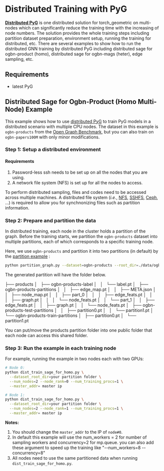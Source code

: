 # Distributed Training with PyG

**[Distributed PyG](https://github.com/pyg-team/pytorch_geometric/tree/master/torch_geometric/distributed)** is one distributed solution for torch_geometric on multi-nodes which can significantly reduce the training time with the increasing of node numbers. The solution provides the whole training steps including partition dataset preparation, environment setup, running the training for distributed, etc. There are several examples to show how to run the distributed GNN training by distributed PyG including distributed sage for ogbn-product (homo), distributed sage for ogbn-mags (heter), edge sampling, etc.

## Requirements

- latest PyG

## Distributed Sage for Ogbn-Product (Homo Multi-Node) Example

This example shows how to use [distributed PyG](https://github.com/pyg-team/pytorch_geometric/tree/master/torch_geometric/distributed) to train PyG models in a distributed scenario with multiple CPU nodes. The dataset in this example is `ogbn-products` from the [Open Graph Benchmark](https://ogb.stanford.edu/), but you can also train on `ogbn-papers100M` with only minor modifications.

### Step 1: Setup a distributed environment

#### Requirements

1) Password-less ssh needs to be set up on all the nodes that you are using.
2) A network file system (NFS) is set up for all the nodes to access.

To perform distributed sampling, files and codes need to be accessed across multiple machines.
A distributed file system (*i.e.*, [NFS](https://wiki.archlinux.org/index.php/NFS), [SSHFS](https://www.digitalocean.com/community/tutorials/how-to-use-sshfs-to-mount-remote-file-systems-over-ssh), [Ceph](https://docs.ceph.com/en/latest/install), ...) is required to allow you for synchnonizing files such as partition information.


### Step 2: Prepare and partition the data

In distributed training, each node in the cluster holds a partition of the graph. Before the training starts, we partition the `ogbn-products` dataset into multiple partitions, each of which corresponds to a specific training node.

Here, we use `ogbn-products` and partition it into two partitions (in default) by the [partition example](https://github.com/pyg-team/pytorch_geometric/tree/master/examples/distributed/pyg) :

```bash
python partition_graph.py --dataset=ogbn-products --root_dir=./data/ogbn-products --num_partitions=2
```
The generated partition will have the folder below.

├── products
│   ├── ogbn-products-label
│   │   └── label.pt
│   ├── ogbn-products-partitions
│   │   ├── edge_map.pt
│   │   ├── META.json
│   │   ├── node_map.pt
│   │   ├── part_0
│   │   │   ├── edge_feats.pt
│   │   │   ├── graph.pt
│   │   │   └── node_feats.pt
│   │   └── part_1
│   │       ├── edge_feats.pt
│   │       ├── graph.pt
│   │       └── node_feats.pt
│   ├── ogbn-products-test-partitions
│   │   ├── partition0.pt
│   │   └── partition1.pt
│   └── ogbn-products-train-partitions
│       ├── partition0.pt
│       └── partition1.pt


You can put/move the products partition folder into one public folder that each node can access this shared folder.




### Step 3: Run the example in each training node

For example, running the example in two nodes each with two GPUs:

```bash
# Node 0:
python dist_train_sage_for_homo.py \
  --dataset_root_dir=your partition folder \
  --num_nodes=2 --node_rank=0 --num_training_procs=1 \
  --master_addr= master ip

# Node 1:
python dist_train_sage_for_homo.py \
  --dataset_root_dir=your partition folder \
  --num_nodes=2 --node_rank=1 --num_training_procs=1 \
  --master_addr= master ip
```

**Notes:**

1. You should change the `master_addr` to the IP of `node#0`.
2. In default this example will use the num_workers = 2 for number of sampling workers and concurrency=2 for mp.queue. you can also add these argument to speed up the training like "--num_workers=8 --concurrency=8"
3. All nodes need to use the same partitioned data when running `dist_train_sage_for_homo.py`.
